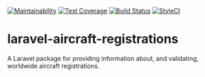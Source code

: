[![Maintainability](https://api.codeclimate.com/v1/badges/5d194fea760b5c92786b/maintainability)](https://codeclimate.com/github/A-Lawrence/laravel-aircraft-registrations/maintainability) [![Test Coverage](https://api.codeclimate.com/v1/badges/5d194fea760b5c92786b/test_coverage)](https://codeclimate.com/github/A-Lawrence/laravel-aircraft-registrations/test_coverage) [![Build Status](https://travis-ci.org/A-Lawrence/laravel-aircraft-registrations.svg?branch=master)](https://travis-ci.org/A-Lawrence/laravel-aircraft-registrations) [![StyleCI](https://styleci.io/repos/127030583/shield?branch=master)](https://styleci.io/repos/127030583)  

# laravel-aircraft-registrations
A Laravel package for providing information about, and validating, worldwide aircraft registrations.
